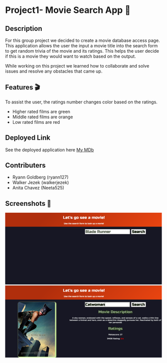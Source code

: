 # Project1- Movie Search App :movie_camera:	

## Description 
For this group project we decided to create a movie database access page. This application allows the user the input a movie title into the search form to get random trivia of the movie and its ratings. This helps the user decide if this is a movie they would want to watch based on the output. 

While working on this project we learned how to collaborate and solve issues and resolve any obstacles that came up. 

## Features :clapper:
To assist the user, the ratings number changes color based on the ratings.

- Higher rated films are green
- Middle rated films are orange
- Low rated films are red

## Deployed Link

See the deployed application here 
[My MDb](https://walkerjezek.github.io/Project1/ "My MDb") 

## Contributers

- Ryann Goldberg (ryann127)
- Walker Jezek (walkerjezek)
- Anita Chavez (Neeta525)

## Screenshots :camera_flash:
![alt text](Images/project1ss1.png)
![alt text](Images/project1ss2.png)



